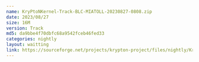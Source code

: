 ```yaml
---
name: KryPtoNKernel-Track-BLC-MIATOLL-20230827-0808.zip
date: 2023/08/27
size: 16M
version: Track
md5: da9bbe4f70dbfc68a9542fceb46fed33
categories: nightly
layout: waitting
link: https://sourceforge.net/projects/krypton-project/files/nightly/KryPtoNKernel-Track-BLC-MIATOLL-20230827-0808.zip
---
```

